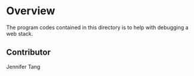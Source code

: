 # Overview #
The program codes contained in this directory is to help with debugging a web stack.  

## Contributor ##
Jennifer Tang  
